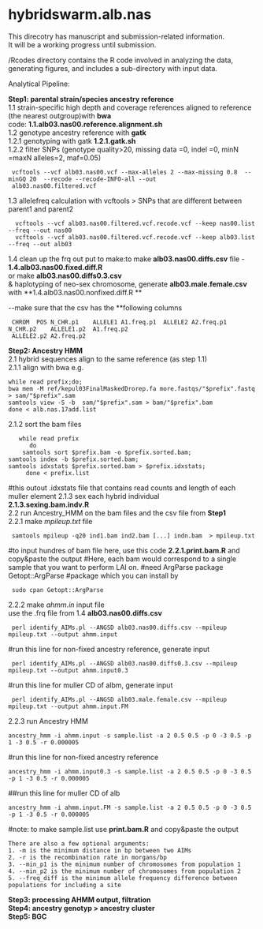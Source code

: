 # hybridswarm.alb.nas
This direcotry has manuscript and submission-related information. \
It will be a working progress until submission. 

/Rcodes directory contains the R code involved in analyzing the data, generating figures, and includes a sub-directory with input data. 

Analytical Pipeline: 

**Step1: parental strain/species ancestry reference** \
1.1 strain-specific high depth and coverage references aligned to reference (the nearest outgroup)with **bwa** \
	code: **1.1.alb03.nas00.reference.alignment.sh** \
1.2 genotype ancestry reference with **gatk** \
     1.2.1 genotyping with gatk 
          **1.2.1.gatk.sh**    \
     1.2.2 filter SNPs (genotype quality>20, missing data =0, indel =0, minN =maxN alleles=2, maf=0.05)
          
     vcftools --vcf alb03.nas00.vcf --max-alleles 2 --max-missing 0.8  --minGQ 20  --recode --recode-INFO-all --out          
     alb03.nas00.filtered.vcf
1.3 allelefreq calculation with vcftools > SNPs that are different between parent1 and parent2 
      
      vcftools --vcf alb03.nas00.filtered.vcf.recode.vcf --keep nas00.list --freq --out nas00 
      vcftools --vcf alb03.nas00.filtered.vcf.recode.vcf --keep alb03.list --freq --out alb03 
      
1.4 clean up the frq out put to make:to make **alb03.nas00.diffs.csv** file - **1.4.alb03.nas00.fixed.diff.R** \
or make **alb03.nas00.diffs0.3.csv** \
& haplotyping of neo-sex chromosome, generate **alb03.male.female.csv** with **1.4.alb03.nas00.nonfixed.diff.R **
   
   --make sure that the csv has the **following columns 
     
     CHROM	POS	N_CHR.p1	ALLELE1	A1.freq.p1	ALLELE2	A2.freq.p1	N_CHR.p2	ALLELE1.p2	A1.freq.p2	     
     ALLELE2.p2	A2.freq.p2
 

**Step2: Ancestry HMM** \
2.1 hybrid sequences align to the same reference (as step 1.1) \
   2.1.1 align with bwa e.g. 
  
	while read prefix;do;
	bwa mem -M ref/kepul03FinalMaskedDrorep.fa more.fastqs/"$prefix".fastq > sam/"$prefix".sam
	samtools view -S -b  sam/"$prefix".sam > bam/"$prefix".bam 
	done < alb.nas.17add.list
   2.1.2 sort the bam files 
  
       while read prefix
          do 
       	samtools sort $prefix.bam -o $prefix.sorted.bam;
	samtools index -b $prefix.sorted.bam;
	samtools idxstats $prefix.sorted.bam > $prefix.idxstats;
         done < prefix.list 
   #this outout .idxstats file that contains read counts and length of each muller element
   2.1.3 sex each hybrid individual \
   	**2.1.3.sexing.bam.indv.R** \
2.2 run Ancestry_HMM on the bam files and the csv file from **Step1** \
   2.2.1 make *mpileup.txt* file 
    
     samtools mpileup -q20 ind1.bam ind2.bam [...] indn.bam  > mpileup.txt 
   #to input hundres of bam file here, use this code **2.2.1.print.bam.R** and copy&paste the output
    #Here, each bam would correspond to a single sample that you want to perform LAI on. 
    #need ArgParse package 
    Getopt::ArgParse #package which you can install by 
    
     sudo cpan Getopt::ArgParse 
   2.2.2 make *ahmm.in* input file \
     use the .frq file from 1.4 **alb03.nas00.diffs.csv** 
     
   	 perl identify_AIMs.pl --ANGSD alb03.nas00.diffs.csv --mpileup mpileup.txt --output ahmm.input
   #run this line for non-fixed ancestry reference, generate input 
   	
	 perl identify_AIMs.pl --ANGSD alb03.nas00.diffs0.3.csv --mpileup mpileup.txt --output ahmm.input0.3 
   #run this line for muller CD of albm, generate input 
   	
	 perl identify_AIMs.pl --ANGSD alb03.male.female.csv --mpileup mpileup.txt --output ahmm.input.FM 
   
   2.2.3 run Ancestry HMM
    
    ancestry_hmm -i ahmm.input -s sample.list -a 2 0.5 0.5 -p 0 -3 0.5 -p 1 -3 0.5 -r 0.000005
   #run this line for non-fixed ancestry reference 
    
    ancestry_hmm -i ahmm.input0.3 -s sample.list -a 2 0.5 0.5 -p 0 -3 0.5 -p 1 -3 0.5 -r 0.000005  
    
   ##run this line for muller CD of alb 
   
    ancestry_hmm -i ahmm.input.FM -s sample.list -a 2 0.5 0.5 -p 0 -3 0.5 -p 1 -3 0.5 -r 0.000005 
    
   #note: to make sample.list use **print.bam.R** and copy&paste the output
    
    There are also a few optional arguments: 
    1. -m is the minimum distance in bp between two AIMs 
    2. -r is the recombination rate in morgans/bp 
    3. --min_p1 is the minimum number of chromosomes from population 1 
    4. --min_p2 is the minimum number of chromosomes from population 2 
    5. --freq_diff is the minimum allele frequency difference between populations for including a site 

**Step3: processing AHMM output, filtration** \
**Step4: ancestry genotyp > ancestry cluster** \
**Step5: BGC** 
